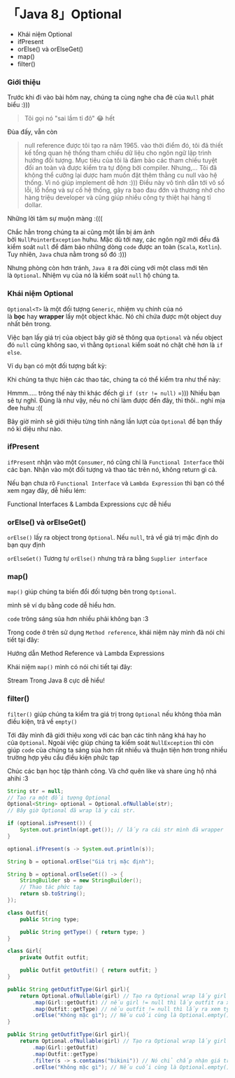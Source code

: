 # 「Java 8」Optional


- Khái niệm Optional
- ifPresent
- orElse() và orElseGet()
- map()
- filter()

### **Giới thiệu**

Trước khi đi vào bài hôm nay, chúng ta cùng nghe cha đẻ của `Null` phát biểu :)))

> Tôi gọi nó "sai lầm tỉ đô" 😂 hết

Đùa đấy, vẫn còn

> null reference được tôi tạo ra năm 1965. vào thời điểm đó, tôi đã thiết kế tổng quan hệ thống tham chiếu dữ liệu cho ngôn ngữ lập trình hướng đối tượng. Mục tiêu của tôi là đảm bảo các tham chiếu tuyệt đối an toàn và được kiểm tra tự động bởi compiler. Nhưng,... Tôi đã không thể cưỡng lại được ham muốn đặt thêm thằng cu null vào hệ thống. Vì nó giúp implement dễ hơn :))) Điều này vô tình dẫn tới vô số lỗi, lỗ hổng và sự cố hệ thống, gây ra bao đau đớn và thương nhớ cho hàng triệu developer và cũng giúp nhiều công ty thiệt hại hàng tỉ dollar.

Những lời tâm sự muộn màng :(((

Chắc hẳn trong chúng ta ai cũng một lần bị ám ảnh bởi `NullPointerException` huhu. Mặc dù tới nay, các ngôn ngữ mới đều đã kiểm soát `null` để đảm bảo những dòng `code` được an toàn (`Scala`, `Kotlin`). Tuy nhiên, `Java` chưa nằm trong số đó :)))

Nhưng phòng còn hơn tránh, `Java 8` ra đời cùng với một class mới tên là `Optional`. Nhiệm vụ của nó là kiểm soát `null` hộ chúng ta.

### **Khái niệm Optional**

`Optional<T>` là một đối tượng `Generic`, nhiệm vụ chính của nó là **bọc** hay **wrapper** lấy một object khác. Nó chỉ chứa được một object duy nhất bên trong.

Việc bạn lấy giá trị của object bây giờ sẽ thông qua `Optional` và nếu object đó `null` cũng không sao, vì thằng `Optional` kiểm soát nó chặt chẽ hơn là `if else`.

Ví dụ bạn có một đối tượng bất kỳ:

Khi chúng ta thực hiện các thao tác, chúng ta có thể kiểm tra như thế này:

Hmmm..... trông thế này thì khác đếch gì `if (str != null)` =))) Nhiều bạn sẽ tự nghĩ. Đúng là như vậy, nếu nó chỉ làm được đến đây, thì thôi.. nghỉ mịa đee huhu :((

Bây giờ mình sẽ giới thiệu từng tính năng lần lượt của `Optional` để bạn thấy nó kì diệu như nào.

### **ifPresent**

`ifPresent` nhận vào một `Consumer`, nó cũng chỉ là `Functional Interface` thôi các bạn. Nhận vào một đối tượng và thao tác trên nó, không return gì cả.

Nếu bạn chưa rõ `Functional Interface` và `Lambda Expression` thì bạn có thể xem ngay đây, dễ hiểu lém:

Functional Interfaces & Lambda Expressions cực dễ hiểu

### **orElse() và orElseGet()**

`orElse()` lấy ra object trong `Optional`. Nếu `null`, trả về giá trị mặc định do bạn quy định

`orElseGet()` Tương tự `orElse()` nhưng trả ra bằng `Supplier interface`

### **map()**

`map()` giúp chúng ta biến đổi đối tượng bên trong `Optional`.

mình sẽ ví dụ bằng code dễ hiểu hơn.

`code` trông sáng sủa hơn nhiều phải không bạn :3

Trong code ở trên sử dụng `Method reference`, khái niệm này mình đã nói chi tiết tại đây:

Hướng dẫn Method Reference và Lambda Expressions

Khái niệm `map()` mình có nói chi tiết tại đây:

Stream Trong Java 8 cực dễ hiểu!

### **filter()**

`filter()` giúp chúng ta kiểm tra giá trị trong `Optional` nếu không thỏa mãn điều kiện, trả về `empty()`

Tới đây mình đã giới thiệu xong với các bạn các tính năng khá hay ho của `Optional`. Ngoài việc giúp chúng ta kiểm soát `NullException` thì còn giúp `code` của chúng ta sáng sủa hơn rất nhiều và thuận tiện hơn trong nhiều trường hợp yêu cầu điều kiện phức tạp

Chúc các bạn học tập thành công. Và chớ quên like và share ủng hộ nhá ahihi :3

```java
String str = null;
// Tạo ra một đối tượng Optional
Optional<String> optional = Optional.ofNullable(str);
// Bây giờ Optional đã wrap lấy cái str.
```

```java
if (optional.isPresent()) {
    System.out.println(opt.get()); // lấy ra cái str mình đã wrapper
}
```

```java
optional.ifPresent(s -> System.out.println(s));
```

```java
String b = optional.orElse("Giá trị mặc định");
```

```java
String b = optional.orElseGet(() -> {
    StringBuilder sb = new StringBuilder();
    // Thao tác phức tạp
    return sb.toString();
});
```

```java
class Outfit{
    public String type;

    public String getType() { return type; }
}

class Girl{
    private Outfit outfit;

    public Outfit getOutfit() { return outfit; }
}

public String getOutfitType(Girl girl){
    return Optional.ofNullable(girl) // Tạo ra Optional wrap lấy girl
        .map(Girl::getOutfit) // nếu girl != null thì lấy outfit ra xem kakaka :3 ngược lại trả ra Optional.empty()
        .map(Outfit::getType) // nếu outfit != null thì lấy ra xem type của nó
        .orElse("Không mặc gì"); // Nếu cuối cùng là Optional.empty() thì trả ra ngoài Không mặc gì.
}
```

```java
public String getOutfitType(Girl girl){
    return Optional.ofNullable(girl) // Tạo ra Optional wrap lấy girl
        .map(Girl::getOutfit)
        .map(Outfit::getType)
        .filter(s -> s.contains("bikini")) // Nó chỉ chấp nhận giá trị bikini, còn lại dù khác null thì vẫn trả ra ngoài là Optiional.empty()
        .orElse("Không mặc gì"); // Nếu cuối cùng là Optional.empty() thì trả ra ngoài "Không mặc gì".
```

